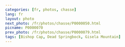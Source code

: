 ```yaml
---
categories: [fr, photos, chasse]
lang: fr
layout: photo
next_photo: /fr/photos/chasse/P0000050.html
picname: P0000070
prev_photo: /fr/photos/chasse/P0000079.html
tags: [Bishop Cap, Dead Springbock, Gisela Mountain]
---
```

